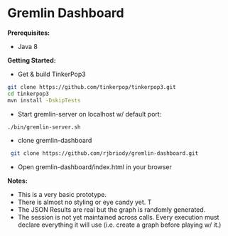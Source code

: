 Gremlin Dashboard
=========

**Prerequisites:**

- Java 8


**Getting Started:**

- Get & build TinkerPop3

 ```sh
 git clone https://github.com/tinkerpop/tinkerpop3.git
 cd tinkerpop3
 mvn install -DskipTests
 ```
 
- Start gremlin-server on localhost w/ default port:

 ```sh
 ./bin/gremlin-server.sh
 ```
- clone gremlin-dashboard

 ```sh
  git clone https://github.com/rjbriody/gremlin-dashboard.git
  ```
- Open gremlin-dashboard/index.html in your browser

**Notes:** 

- This is a very basic prototype. 
- There is almost no styling or eye candy yet. T
- The JSON Results are real but the graph is randomly generated.
- The session is not yet maintained across calls. Every execution must declare everything it will use (i.e. create a graph before playing w/ it.)
